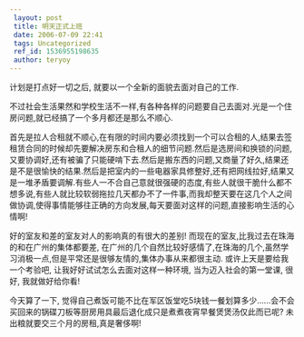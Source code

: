 ```yaml
---
 layout: post
 title: 明天正式上班
 date: 2006-07-09 22:41
 tags: Uncategorized
 ref_id: 1536955198635
 author: teryoy
---
```

计划是打点好一切之后, 就要以一个全新的面貌去面对自己的工作.

不过社会生活果然和学校生活不一样,有各种各样的问题要自己去面对.光是一个住房问题,就已经搞了一个多月都还是那么不顺心.

首先是拉人合租就不顺心,在有限的时间内要必须找到一个可以合租的人,结果去签租赁合同的时候却先要解决房东和合租人的细节问题.然后是选房间和换锁的问题,又要协调好,还有被骗了只能硬啃下去.然后是搬东西的问题,又商量了好久,结果还是不是很愉快的结果.然后是把室内的一些电器家具修整好,还有把网线拉好,结果又是一堆矛盾要调解.有些人一不合自己意就很强硬的态度,有些人就很干脆什么都不想多说,有些人就比较软弱拖拉几天都办不了一件事,而我却整天要在这几个人之间做协调,使得事情能够往正确的方向发展,每天要面对这样的问题,直接影响生活的心情啊!

好的室友和差的室友对人的影响真的有很大的差别! 而现在的室友,比我过去在珠海的和在广州的集体都要差,
在广州的几个自然比较好感情了,在珠海的几个,虽然学习消极一点,但是平常还是很够友情的,集体办事从来都很主动. 或许上天是要给我一个考验吧,
让我好好试试怎么去面对这样一种环境, 当为迈入社会的第一堂课, 很好, 我就做好给你看!

今天算了一下, 觉得自己煮饭可能不比在军区饭堂吃5块钱一餐划算多少......会不会买回来的锅碟刀板等厨房用具最后退化成只是煮煮夜宵早餐煲煲汤仅此而已呢?
未出粮就要交三个月的房租,真是奢侈啊!

